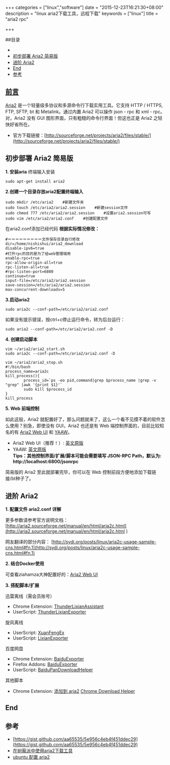 +++
categories = ["linux","software"]
date = "2015-12-23T16:21:30+08:00"
description = "linux aria2下载工具，远程下载"
keywords = ["linux"]
title = "aria2 rpc"

+++

##目录
<!-- MarkdownTOC -->

- [](#前言null-link)
- [初步部署 Aria2 简易版](#初步部署-aria2-简易版)
- [进阶 Aria2](#进阶-aria2)
- [End](#end)
- [参考](#参考)

<!-- /MarkdownTOC -->

## [前言][null-link]
[null-link]: chrome://not-a-link
[Aria2](http://aria2.sourceforge.net/) 是一个轻量级多协议和多源命令行下载实用工具。它支持 HTTP / HTTPS, FTP, SFTP, bt 和 Metalink。通过内置 Aria2 可以操作 json - rpc 和 xml - rpc。对，Aria2 没有 GUI 图形界面，只有粗糙的命令行界面！但这也正是 Aria2 之轻快好省所在。

+ 官方下载链接：[http://sourceforge.net/projects/aria2/files/stable/](http://sourceforge.net/projects/aria2/files/stable/)

## 初步部署 Aria2 简易版

**1. 安装aria**
终端输入安装
```
sudo apt-get install aria2
```
**2.创建一个目录存放aria2配置终端输入**
```
sudo mkdir /etc/aria2    #新建文件夹
sudo touch /etc/aria2/aria2.session    #新建session文件
sudo chmod 777 /etc/aria2/aria2.session    #设置aria2.session可写
sudo vim /etc/aria2/aria2.conf    #创建配置文件
```
在aria2.conf添加已经代码 **根据实际情况修改：**

```
#＝＝＝＝＝＝＝＝＝文件保存目录自行修改
dir=/home/nishishui/aria2_download
disable-ipv6=true
#打开rpc的目的是为了给web管理端用
enable-rpc=true
rpc-allow-origin-all=true
rpc-listen-all=true
#rpc-listen-port=6800
continue=true
input-file=/etc/aria2/aria2.session
save-session=/etc/aria2/aria2.session
max-concurrent-downloads=5
```

**3.启动aria2**
```
sudo aria2c --conf-path=/etc/aria2/aria2.conf
```
如果没有提示错误，按ctrl+c停止运行命令，转为后台运行：
```
sudo aria2 --conf-path=/etc/aria2/aria2.conf -D
```
**4. 创建启动脚本**
```
vim ~/aria2/aria2_start.sh 
sudo aria2c --conf-path=/etc/aria2/aria2.conf -D  

vim ~/aria2/aria2_stop.sh 
#!/bin/bash
process_name=aria2c
kill_process(){
        process_id=`ps -eo pid,command|grep $process_name |grep -v "grep" |awk '{print $1}'`
        sudo kill $process_id
}
kill_process
```


**5. Web 前端控制**

如此这般，Aria2 就配置好了，那么问题就来了，这么一个看不见摸不着的软件怎么使用？别急，即使没有 GUI，Aria2 也还是有 Web 端控制界面的，目前比较知名的有 [Aria2 Web UI](https://github.com/ziahamza/webui-aria2) 和 [YAAW](https://github.com/binux/yaaw)。

+ Aria2 Web UI（推荐！）: [英文原版](http://ziahamza.github.io/webui-aria2/)
+ YAAW: [英文原版](http://binux.github.io/yaaw/demo/)  
**Tips：其他控制界面/扩展/脚本可能会需要填写 JSON-RPC Path，默认为: http://localhost:6800/jsonrpc**

简易版的 Aria2 至此就部署完毕，你可以在 Web 控制前段方便地添加下载链接/bt种子了。

## 进阶 Aria2

**1. 配置文件 aria2.conf 详解**

更多参数请参考官方说明文档：[http://aria2.sourceforge.net/manual/en/html/aria2c.html](http://aria2.sourceforge.net/manual/en/html/aria2c.html )

网友翻译的部分内容：  [http://sydi.org/posts/linux/aria2c-usage-sample-cns.html#fn.1](http://sydi.org/posts/linux/aria2c-usage-sample-cns.html#fn.1)

**2. 结合Docker使用**

可查看ziahamza大神配置好的：[Aria2 Web UI](https://github.com/ziahamza/webui-aria2)

**3. 搭配脚本/扩展**

迅雷离线（需会员账号）

+ Chrome Extension: [ThunderLixianAssistant](https://chrome.google.com/webstore/detail/thunderlixianassistant/eehlmkfpnagoieibahhcghphdbjcdmen)
+ UserScript: [ThunderLixianExporter](https://github.com/binux/ThunderLixianExporter)

旋风离线

+ UserScript: [XuanFengEx](https://greasyfork.org/zh-CN/scripts/354-xuanfengex)
+ UserScript: [LixianExporter](https://greasyfork.org/zh-CN/scripts/2398-lixianexporter)

百度网盘

+ Chrome Extension: [BaiduExporter](https://chrome.google.com/webstore/detail/baiduexporter/mjaenbjdjmgolhoafkohbhhbaiedbkno)
+ Firefox Addons: [BaiduExporter](https://github.com/acgotaku/BaiduExporter)
+ UserScript: [BaiduPanDownloadHelper](https://greasyfork.org/scripts/294-baidupandownloadhelper)

其他脚本

+ Chrome Extension: [添加到 aria2](https://chrome.google.com/webstore/detail/%E6%B7%BB%E5%8A%A0%E5%88%B0aria2/nimeojfecmndgolmlmjghjmbpdkhhogl) [Chrome Download Helper](http://git.oschina.net/yky/CDHelper)

End
-

参考
-
+ [https://gist.github.com/aa65535/5e956c4eb4f451ddec29](https://gist.github.com/aa65535/5e956c4eb4f451ddec29)
+ [在树莓派中使用aria2下载工具](http://www.aliencn.net/2015/08/02/Use_aria2_in_RaspberryPi/)
+ [ubuntu 配置 aria2](http://www.nixonli.com/linux/ubuntu/17040.html)
